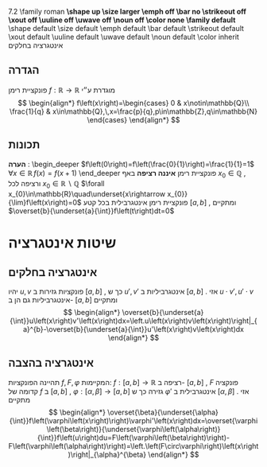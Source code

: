 7.2 \family roman **\shape up \size larger \emph off \bar no \strikeout off \xout off \uuline off \uwave off \noun off \color none \family default** \shape default \size default \emph default \bar default \strikeout default \xout default \uuline default \uwave default \noun default \color inherit אינטגרציה בחלקים 
 
## הגדרה 
 פונקציית רימן $f:\mathbb{R}\rightarrow\mathbb{R}$ מוגדרת ע״י $$
 \begin{align*} f\left(x\right)=\begin{cases} 0 & x\notin\mathbb{Q}\\ \frac{1}{q} & x\in\mathbb{Q},\,x=\frac{p}{q},p\in\mathbb{Z},q\in\mathbb{N} \end{cases} \end{align*} $$
 
 
## תכונות 
 **הערה** : 
 \begin_deeper $f\left(0\right)=f\left(\frac{0}{1}\right)=\frac{1}{1}=1$ 
 $\forall x\in\mathbb{R}\,f\left(x\right)=f\left(x+1\right)$ 
 \end_deeper פונקציית רימן **איננה רציפה** באף $x_{0}\in\mathbb{\mathbb{Q}}$ , ורציפה לכל $x_{0}\in\mathbb{R}\backslash\mathbb{Q}$ 
 $\forall x_{0}\in\mathbb{R}\quad\underset{x\rightarrow x_{0}}{\lim}f\left(x\right)=0$ 
 פונקציית רימן אינטגרבילית בכל קטע $\left[a,b\right]$ , ומתקיים $\overset{b}{\underset{a}{\int}}f\left(t\right)dt=0$ 
 
# שיטות אינטגרציה 
 
## אינטגרציה בחלקים 
 יהיו $u,v$ פונקציות גזירות ב $\left[a,b\right]$ , כך ש $u',v'$ אינטגרביליות ב $\left[a,b\right]$ . 
 אזי $u\cdot v',u'\cdot v$ אינטגרביליות גם הן ב- $\left[a,b\right]$ ומתקיים $$
 \begin{align*} \overset{b}{\underset{a}{\int}}u\left(x\right)v'\left(x\right)dx=\left.u\left(x\right)v\left(x\right)\right|_{a}^{b}-\overset{b}{\underset{a}{\int}}u'\left(x\right)v\left(x\right)dx \end{align*} $$
 
 
## אינטגרציה בהצבה 
 תהיינה הפונקציות $f,F,\varphi$ המקיימות: $f:\left[a,b\right]\rightarrow\mathbb{R}$ רציפה ב- $\left[a,b\right]$ , $F$ פונקציה קדומה של $f$ ב $\left[a,b\right]$ , $\varphi:\left[\alpha,\beta\right]\rightarrow\left[a,b\right]$ גזירה כך ש $\varphi'$ אינטגרבילית ב $\left[\alpha,\beta\right]$ . 
 אזי מתקיים $$
 \begin{align*} \overset{\beta}{\underset{\alpha}{\int}}f\left(\varphi\left(x\right)\right)\varphi'\left(x\right)dx=\overset{\varphi\left(\beta\right)}{\underset{\varphi\left(\alpha\right)}{\int}}f\left(u\right)du=F\left(\varphi\left(\beta\right)\right)-F\left(\varphi\left(\alpha\right)\right)=\left.\left(F\circ\varphi\right)\left(x\right)\right|_{\alpha}^{\beta} \end{align*} $$
 
